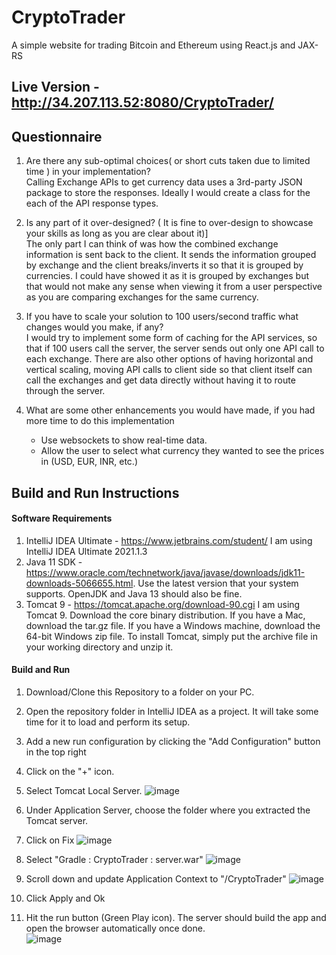 # CryptoTrader
A simple website for trading Bitcoin and Ethereum using React.js and JAX-RS
## Live Version - http://34.207.113.52:8080/CryptoTrader/


## Questionnaire
1. Are there any sub-optimal choices( or short cuts taken due to limited time ) in your implementation?\
Calling Exchange APIs to get currency data uses a 3rd-party JSON package to store the responses. Ideally I would create a class for the each of the API response types.

2. Is any part of it over-designed? ( It is fine to over-design to showcase your skills as long as you are clear about it)]\
The only part I can think of was how the combined exchange information is sent back to the client. It sends the information grouped by exchange and the client breaks/inverts it so that it is grouped by currencies. I could have showed it as it is grouped by exchanges but that would not make any sense when viewing it from a user perspective as you are comparing exchanges for the same currency.

3. If you have to scale your solution to 100 users/second traffic what changes would you make, if any?\
I would try to implement some form of caching for the API services, so that if 100 users call the server, the server sends out only one API call to each exchange. There are also other options of having horizontal and vertical scaling, moving API calls to client side so that client itself can call the exchanges and get data directly without having it to route through the server.

4. What are some other enhancements you would have made, if you had more time to do this implementation
    - Use websockets to show real-time data.
    - Allow the user to select what currency they wanted to see the prices in (USD, EUR, INR, etc.)

## Build and Run Instructions
#### Software Requirements
1. IntelliJ IDEA Ultimate - https://www.jetbrains.com/student/ I am using IntelliJ IDEA Ultimate 2021.1.3
2. Java 11 SDK - https://www.oracle.com/technetwork/java/javase/downloads/jdk11-downloads-5066655.html. Use the latest version that your system supports. OpenJDK and Java 13 should also be fine.
3. Tomcat 9 - https://tomcat.apache.org/download-90.cgi I am using Tomcat 9. Download the core binary distribution. If you have a Mac, download the tar.gz file. If you have a Windows machine, download the 64-bit Windows zip file. To install Tomcat, simply put the archive file in your working directory and unzip it.

#### Build and Run
1. Download/Clone this Repository to a folder on your PC.
2. Open the repository folder in IntelliJ IDEA as a project. It will take some time for it to load and perform its setup.
3. Add a new run configuration by clicking the "Add Configuration" button in the top right 
4. Click on the "+" icon.
5. Select Tomcat Local Server.
![image](https://user-images.githubusercontent.com/26704547/138542233-974cd53e-f9d3-4cb6-8d41-32972d7877f2.png)
6. Under Application Server, choose the folder where you extracted the Tomcat server.
7. Click on Fix
![image](https://user-images.githubusercontent.com/26704547/138542427-71117156-439f-4bf4-abed-88c932a14e0a.png)

8. Select "Gradle : CryptoTrader : server.war"
![image](https://user-images.githubusercontent.com/26704547/138542514-097c677f-9273-4e06-ad54-5e3ce26283c5.png)

9. Scroll down and update Application Context to "/CryptoTrader"
![image](https://user-images.githubusercontent.com/26704547/138542586-7b71ceae-58e1-47ae-a5ed-4a9e9eb02328.png)

10. Click Apply and Ok
11. Hit the run button (Green Play icon). The server should build the app and open the browser automatically once done.\
![image](https://user-images.githubusercontent.com/26704547/138542653-d5216a54-cc92-4010-8706-a579fd58a480.png)
